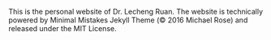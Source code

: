This is the personal website of Dr. Lecheng Ruan. The website is technically powered by Minimal Mistakes Jekyll Theme (© 2016 Michael Rose) and released under the MIT License.
